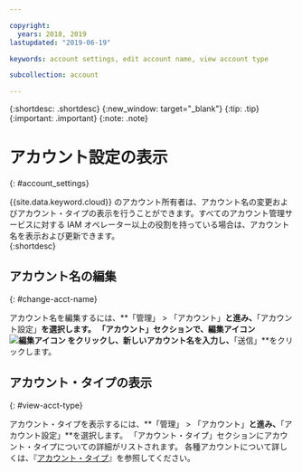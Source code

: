 ```yaml
---

copyright:
  years: 2018, 2019
lastupdated: "2019-06-19"

keywords: account settings, edit account name, view account type

subcollection: account

---
```


{:shortdesc: .shortdesc}
{:new_window: target="_blank"}
{:tip: .tip}
{:important: .important}
{:note: .note}


# アカウント設定の表示
{: #account_settings}

{{site.data.keyword.cloud}} のアカウント所有者は、アカウント名の変更およびアカウント・タイプの表示を行うことができます。すべてのアカウント管理サービスに対する IAM オペレーター以上の役割を持っている場合は、アカウント名を表示および更新できます。  
{:shortdesc}

## アカウント名の編集
{: #change-acct-name}

アカウント名を編集するには、**「管理」 > 「アカウント」**と進み、**「アカウント設定」**を選択します。 「アカウント」セクションで、編集アイコン ![編集アイコン](../icons/edit-tagging.svg) をクリックし、新しいアカウント名を入力し、**「送信」**をクリックします。

## アカウント・タイプの表示
{: #view-acct-type}

アカウント・タイプを表示するには、**「管理」 > 「アカウント」**と進み、**「アカウント設定」**を選択します。 「アカウント・タイプ」セクションにアカウント・タイプについての詳細がリストされます。 各種アカウントについて詳しくは、『[アカウント・タイプ](/docs/account?topic=account-accounts)』を参照してください。
